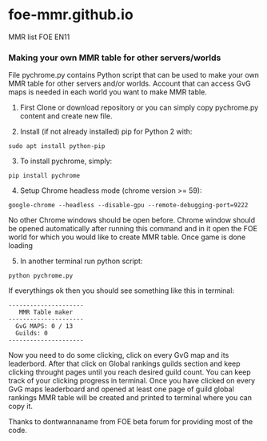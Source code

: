 # foe-mmr.github.io
MMR list FOE EN11

### Making your own MMR table for other servers/worlds

File pychrome.py contains Python script that can be used to make your own MMR table for other servers and/or worlds.
Account that can access GvG maps is needed in each world you want to make MMR table.

1. First Clone or download repository or you can simply copy pychrome.py content and create new file.

2. Install (if not already installed) pip for Python 2 with:

```
sudo apt install python-pip
```
3. To install pychrome, simply:

```
pip install pychrome
```

4. Setup Chrome headless mode (chrome version >= 59):

```
google-chrome --headless --disable-gpu --remote-debugging-port=9222
```
No other Chrome windows should be open before. Chrome window should be opened automatically after running this command and in it open the FOE world for which you would like to create MMR table. Once game is done loading

5. In another terminal run python script:
```
python pychrome.py
```

If everythings ok then you should see something like this in terminal:
```
---------------------
   MMR Table maker   
---------------------
  GvG MAPS: 0 / 13
  Guilds: 0
---------------------
```

Now you need to do some clicking, click on every GvG map and its leaderbord. After that click on Global rankings guilds section and keep clicking throught pages until you reach desired guild count. You can keep track of your clicking progress in terminal. Once you have clicked on every GvG maps leaderboard and opened at least one page of guild global rankings MMR table will be created and printed to terminal where you can copy it.

Thanks to dontwannaname from FOE beta forum for providing most of the code.
